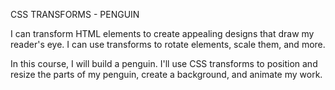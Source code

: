 CSS TRANSFORMS - PENGUIN

I can transform HTML elements to create appealing designs that draw my reader's eye. I can use transforms to rotate elements, scale them, and more.

In this course, I will build a penguin. I'll use CSS transforms to position and resize the parts of my penguin, create a background, and animate my work.
